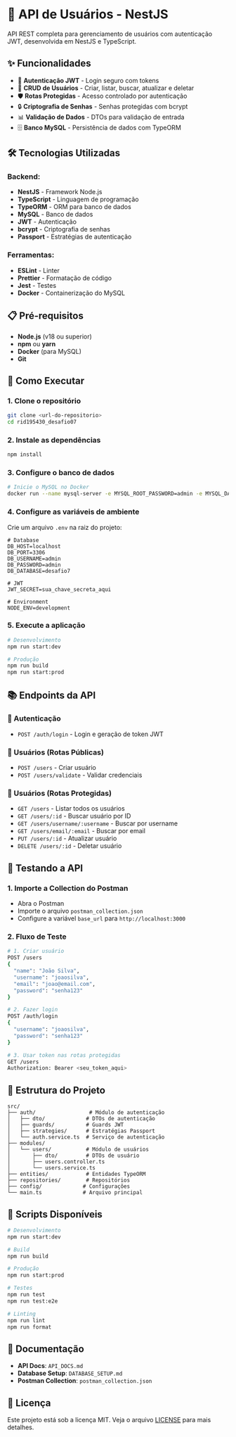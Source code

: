 # 🚀 API de Usuários - NestJS

API REST completa para gerenciamento de usuários com autenticação JWT, desenvolvida em NestJS e TypeScript.

## ✨ Funcionalidades

- 🔐 **Autenticação JWT** - Login seguro com tokens
- 👤 **CRUD de Usuários** - Criar, listar, buscar, atualizar e deletar
- 🛡️ **Rotas Protegidas** - Acesso controlado por autenticação
- 🔒 **Criptografia de Senhas** - Senhas protegidas com bcrypt
- 📊 **Validação de Dados** - DTOs para validação de entrada
- 🗄️ **Banco MySQL** - Persistência de dados com TypeORM

## 🛠️ Tecnologias Utilizadas

### **Backend:**

- **NestJS** - Framework Node.js
- **TypeScript** - Linguagem de programação
- **TypeORM** - ORM para banco de dados
- **MySQL** - Banco de dados
- **JWT** - Autenticação
- **bcrypt** - Criptografia de senhas
- **Passport** - Estratégias de autenticação

### **Ferramentas:**

- **ESLint** - Linter
- **Prettier** - Formatação de código
- **Jest** - Testes
- **Docker** - Containerização do MySQL

## 📋 Pré-requisitos

- **Node.js** (v18 ou superior)
- **npm** ou **yarn**
- **Docker** (para MySQL)
- **Git**

## 🚀 Como Executar

### 1. **Clone o repositório**

```bash
git clone <url-do-repositorio>
cd rid195430_desafio07
```

### 2. **Instale as dependências**

```bash
npm install
```

### 3. **Configure o banco de dados**

```bash
# Inicie o MySQL no Docker
docker run --name mysql-server -e MYSQL_ROOT_PASSWORD=admin -e MYSQL_DATABASE=desafio7 -e MYSQL_USER=admin -e MYSQL_PASSWORD=admin -p 3306:3306 -d mysql:latest
```

### 4. **Configure as variáveis de ambiente**

Crie um arquivo `.env` na raiz do projeto:

```env
# Database
DB_HOST=localhost
DB_PORT=3306
DB_USERNAME=admin
DB_PASSWORD=admin
DB_DATABASE=desafio7

# JWT
JWT_SECRET=sua_chave_secreta_aqui

# Environment
NODE_ENV=development
```

### 5. **Execute a aplicação**

```bash
# Desenvolvimento
npm run start:dev

# Produção
npm run build
npm run start:prod
```

## 📚 Endpoints da API

### **🔐 Autenticação**

- `POST /auth/login` - Login e geração de token JWT

### **👤 Usuários (Rotas Públicas)**

- `POST /users` - Criar usuário
- `POST /users/validate` - Validar credenciais

### **👤 Usuários (Rotas Protegidas)**

- `GET /users` - Listar todos os usuários
- `GET /users/:id` - Buscar usuário por ID
- `GET /users/username/:username` - Buscar por username
- `GET /users/email/:email` - Buscar por email
- `PUT /users/:id` - Atualizar usuário
- `DELETE /users/:id` - Deletar usuário

## 🧪 Testando a API

### **1. Importe a Collection do Postman**

- Abra o Postman
- Importe o arquivo `postman_collection.json`
- Configure a variável `base_url` para `http://localhost:3000`

### **2. Fluxo de Teste**

```bash
# 1. Criar usuário
POST /users
{
  "name": "João Silva",
  "username": "joaosilva",
  "email": "joao@email.com",
  "password": "senha123"
}

# 2. Fazer login
POST /auth/login
{
  "username": "joaosilva",
  "password": "senha123"
}

# 3. Usar token nas rotas protegidas
GET /users
Authorization: Bearer <seu_token_aqui>
```

## 📁 Estrutura do Projeto

```
src/
├── auth/                 # Módulo de autenticação
│   ├── dto/             # DTOs de autenticação
│   ├── guards/          # Guards JWT
│   ├── strategies/      # Estratégias Passport
│   └── auth.service.ts  # Serviço de autenticação
├── modules/
│   └── users/           # Módulo de usuários
│       ├── dto/         # DTOs de usuário
│       ├── users.controller.ts
│       └── users.service.ts
├── entities/            # Entidades TypeORM
├── repositories/        # Repositórios
├── config/             # Configurações
└── main.ts             # Arquivo principal
```

## 🔧 Scripts Disponíveis

```bash
# Desenvolvimento
npm run start:dev

# Build
npm run build

# Produção
npm run start:prod

# Testes
npm run test
npm run test:e2e

# Linting
npm run lint
npm run format
```

## 📖 Documentação

- **API Docs**: `API_DOCS.md`
- **Database Setup**: `DATABASE_SETUP.md`
- **Postman Collection**: `postman_collection.json`

## 📄 Licença

Este projeto está sob a licença MIT. Veja o arquivo [LICENSE](LICENSE) para mais detalhes.
